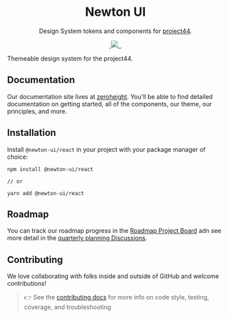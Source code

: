 <p align="center">
  <!-- image here -->
</p>

<h1 align="center">Newton UI</h1>

<p align="center">Design System tokens and components for <a href="https://www.project44.com/" >project44</a>.</p>

<p align="center">
  <a aria-label="npm package" href="https://www.npmjs.com/package/@newton-ui/react">
    <img alt="" src="https://img.shields.io/npm/v/@newton-ui/react.svg">
  </a>
  <a aria-label="contributors graph" href="https://github.com/project44/newton-design-system/graphs/contributors">
    <img src="https://img.shields.io/github/contributors/project44/newton-design-system.svg">
  </a>
  <a aria-label="last commit" href="https://github.com/project44/newton-design-system/commits/main">
    <img alt="" src=
  "https://img.shields.io/github/last-commit/project44/newton-design-system.svg">
  </a>
  <a aria-label="license" href="https://github.com/project44/newton-design-system/blob/main/LICENSE">
    <img src="https://img.shields.io/github/license/project44/newton-design-system.svg" alt="">
  </a>
</p>

Themeable design system for the project44.

## Documentation

Our documentation site lives at [zeroheight](https://zeroheight.com/27d9b4710). You'll be able to find detailed documentation on getting started, all of the components, our theme, our principles, and more.

## Installation

Install `@newton-ui/react` in your project with your package manager of choice:

```
npm install @newton-ui/react

// or

yarn add @newton-ui/react
```

## Roadmap

You can track our roadmap progress in the [Roadmap Project Board](https://github.com/project44/newton-design-system/projects/1) adn see more detail in the [quarterly planning Discussions](https://github.com/project44/newton/discussions?discussions_q=%5BRoadmap%5D).

## Contributing

We love collaborating with folks inside and outside of GitHub and welcome contributions!

> 👉 See the [contributing docs](https://github.com/project44/newton/blob/main/CONTRIBUTING.md) for more info on code style, testing, coverage, and troubleshooting

